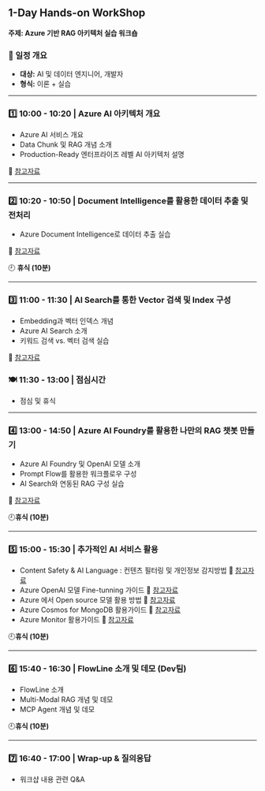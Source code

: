 ## 1-Day Hands-on WorkShop

**주제: Azure 기반 RAG 아키텍처 실습 워크숍**

### 📅 일정 개요

- **대상:** AI 및 데이터 엔지니어, 개발자  
- **형식:** 이론 + 실습  

---

### 1️⃣ 10:00 - 10:20 | Azure AI 아키텍처 개요

- Azure AI 서비스 개요
- Data Chunk 및 RAG 개념 소개  
- Production-Ready 엔터프라이즈 레벨 AI 아키텍처 설명  

🔗 [참고자료](https://breezy-viscount-f8a.notion.site/Azure-AI-1d5a993dcec780778abed732d8038d78?pvs=4)

---

### 2️⃣ 10:20 - 10:50 | Document Intelligence를 활용한 데이터 추출 및 전처리

- Azure Document Intelligence로 데이터 추출 실습

🔗 [참고자료](https://breezy-viscount-f8a.notion.site/Document-Intelligence-1b8a993dcec780d28119efd3eb545ee9)

🕘 **휴식 (10분)**

---

### 3️⃣ 11:00 - 11:30 | AI Search를 통한 Vector 검색 및 Index 구성

- Embedding과 벡터 인덱스 개념  
- Azure AI Search 소개  
- 키워드 검색 vs. 벡터 검색 실습  

🔗 [참고자료](https://breezy-viscount-f8a.notion.site/AI-Search-Vector-Index-1b8a993dcec78008a190faf7beb91057)

### 🍽 11:30 - 13:00 | 점심시간

- 점심 및 휴식  

---

### 4️⃣ 13:00 - 14:50 | Azure AI Foundry를 활용한 나만의 RAG 챗봇 만들기

- Azure AI Foundry 및 OpenAI 모델 소개  
- Prompt Flow를 활용한 워크플로우 구성  
- AI Search와 연동된 RAG 구성 실습

🔗 [참고자료](https://breezy-viscount-f8a.notion.site/AI-Foundry-RAG-HOL-1f3a993dcec780e08df9d62202ab1c81)
  
🕘**휴식 (10분)**

---

### 5️⃣ 15:00 - 15:30 | 추가적인 AI 서비스 활용

- Content Safety & AI Language : 컨텐츠 필터링 및 개인정보 감지방법 🔗 [참고자료](https://www.notion.so/Content-Safety-AI-Language-1d9a993dcec7801d9243c2c193c1169a?pvs=4)
- Azure OpenAI 모델 Fine-tunning 가이드 🔗 [참고자료](https://www.notion.so/Fine-Tunning-1f5a993dcec78073b6f1f2afaf6518f7?pvs=4)
- Azure 에서 Open source 모델 활용 방법 🔗 [참고자료](https://www.notion.so/Azure-Open-source-1f5a993dcec780e6a76adda779a75ae7?pvs=4)
- Azure Cosmos for MongoDB 활용가이드 🔗 [참고자료](https://www.notion.so/Azure-MongoDB-1f5a993dcec7807cb6ecedcdf6a0bb23?pvs=4)
- Azure Monitor 활용가이드 🔗 [참고자료](https://www.notion.so/Azure-Monitor-1f5a993dcec780a18766f51d63c8e0a5?pvs=4)

🕘**휴식 (10분)**

---

### 6️⃣ 15:40 - 16:30 | FlowLine 소개 및 데모 (Dev팀)

- FlowLine 소개
- Multi-Modal RAG 개념 및 데모
- MCP Agent 개념 및 데모

🕘**휴식 (10분)**

---

### 7️⃣ 16:40 - 17:00 | Wrap-up & 질의응답

- 워크샵 내용 관련 Q&A
